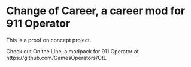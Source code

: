 # Change of Career, a career mod for 911 Operator
<p>This is a proof on concept project.</p>
<p>Check out On the Line, a modpack for 911 Operator at https://github.com/GamesOperators/OtL</p>
